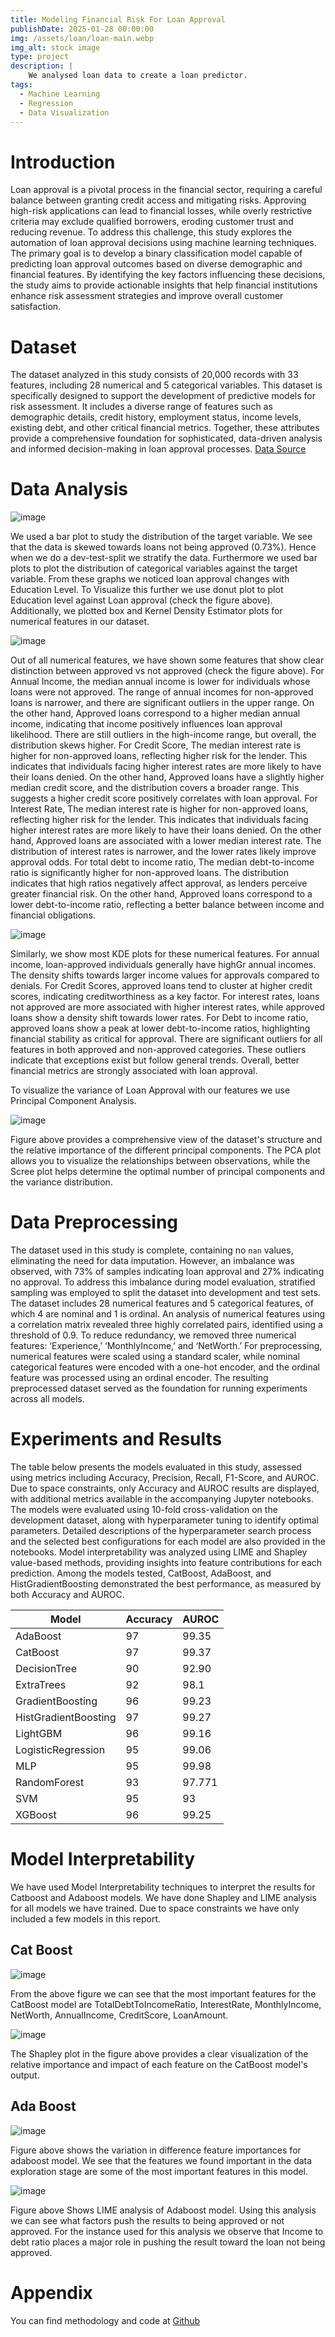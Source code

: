 ```yaml
---
title: Modeling Financial Risk For Loan Approval
publishDate: 2025-01-28 00:00:00
img: /assets/loan/loan-main.webp
img_alt: stock image
type: project
description: |
    We analysed loan data to create a loan predictor. 
tags:
  - Machine Learning
  - Regression
  - Data Visualization
---
```


# Introduction

Loan approval is a pivotal process in the financial sector, requiring a careful balance between granting credit access and mitigating risks. Approving high-risk applications can lead to financial losses, while overly restrictive criteria may exclude qualified borrowers, eroding customer trust and reducing revenue. To address this challenge, this study explores the automation of loan approval decisions using machine learning techniques. The primary goal is to develop a binary classification model capable of predicting loan approval outcomes based on diverse demographic and financial features. By identifying the key factors influencing these decisions, the study aims to provide actionable insights that help financial institutions enhance risk assessment strategies and improve overall customer satisfaction.

# Dataset

The dataset analyzed in this study consists of 20,000 records with 33 features, including 28 numerical and 5 categorical variables. This dataset is specifically designed to support the development of predictive models for risk assessment. It includes a diverse range of features such as demographic details, credit history, employment status, income levels, existing debt, and other critical financial metrics. Together, these attributes provide a comprehensive foundation for sophisticated, data-driven analysis and informed decision-making in loan approval processes.
[Data Source](https://www.kaggle.com/datasets/lorenzozoppelletto/financial-risk-for-loan-approval/data)

# Data Analysis

![image](/assets/loan/loanvedu.png)

We used a bar plot to study the distribution of the target variable. We see that the data is skewed towards loans not being approved (0.73%). Hence when we do a dev-test-split we stratify the data. Furthermore we used bar plots to plot the distribution of categorical variables against the target variable. From these graphs we noticed loan approval changes with Education Level. To Visualize this further we use donut plot to plot Education level against Loan approval (check the figure above). Additionally, we plotted box and Kernel Density Estimator plots for numerical features in our dataset.

![image](/assets/loan/b-plot.png)

Out of all numerical features, we have shown some features that show clear distinction between approved vs not approved (check the figure above). For Annual Income, the median annual income is lower for individuals whose loans were not approved. The range of annual incomes for non-approved loans is narrower, and there are significant outliers in the upper range. On the other hand, Approved loans correspond to a higher median annual income, indicating that income positively influences loan approval likelihood. There are still outliers in the high-income range, but overall, the distribution skews higher. For Credit Score, The median interest rate is higher for non-approved loans, reflecting higher risk for the lender. This indicates that individuals facing higher interest rates are more likely to have their loans denied. On the other hand, Approved loans have a slightly higher median credit score, and the distribution covers a broader range. This suggests a higher credit score positively correlates with loan approval. For Interest Rate, The median interest rate is higher for non-approved loans, reflecting higher risk for the lender. This indicates that individuals facing higher interest rates are more likely to have their loans denied. On the other hand, Approved loans are associated with a lower median interest rate. The distribution of interest rates is narrower, and the lower rates likely improve approval odds. For total debt to income ratio, The median debt-to-income ratio is significantly higher for non-approved loans. The distribution indicates that high ratios negatively affect approval, as lenders perceive greater financial risk. On the other hand, Approved loans correspond to a lower debt-to-income ratio, reflecting a better balance between income and financial obligations.

![image](/assets/loan/kde-plot.png)

Similarly, we show most KDE plots for these numerical features. For annual income, loan-approved individuals generally have highGr annual incomes. The density shifts towards larger income values for approvals compared to denials. For Credit Scores, approved loans tend to cluster at higher credit scores, indicating creditworthiness as a key factor. For interest rates, loans not approved are more associated with higher interest rates, while approved loans show a density shift towards lower rates. For Debt to income ratio, approved loans show a peak at lower debt-to-income ratios, highlighting financial stability as critical for approval. There are significant outliers for all features in both approved and non-approved categories. These outliers indicate that exceptions exist but follow general trends. Overall, better financial metrics are strongly associated with loan approval.

To visualize the variance of Loan Approval with our features we use Principal Component Analysis.

![image](/assets/loan/PCA.png)

Figure above provides a comprehensive view of the dataset's structure and the relative importance of the different principal components. The PCA plot allows you to visualize the relationships between observations, while the Scree plot helps determine the optimal number of principal components and the variance distribution.

# Data Preprocessing
The dataset used in this study is complete, containing no `nan` values, eliminating the need for data imputation.
However, an imbalance was observed, with 73% of samples indicating loan approval and 27% indicating no approval. To address this imbalance during model evaluation, stratified sampling was employed to split the dataset into development and test sets. The dataset includes 28 numerical features and 5 categorical features, of which 4 are nominal and 1 is ordinal. An analysis of numerical features using a correlation matrix revealed three highly correlated pairs, identified using a threshold of 0.9. To reduce redundancy, we removed three numerical features: ‘Experience,’ ‘MonthlyIncome,’ and ‘NetWorth.’
For preprocessing, numerical features were scaled using a standard scaler, while nominal categorical features were encoded with a one-hot encoder, and the ordinal feature was processed using an ordinal encoder. The resulting preprocessed dataset served as the foundation for running experiments across all models.

# Experiments and Results
The table below presents the models evaluated in this study, assessed using metrics including Accuracy, Precision, Recall, F1-Score, and AUROC. Due to space constraints, only Accuracy and AUROC results are displayed, with additional metrics available in the accompanying Jupyter notebooks. The models were evaluated using 10-fold cross-validation on the development dataset, along with hyperparameter tuning to identify optimal parameters. Detailed descriptions of the hyperparameter search process and the selected best configurations for each model are also provided in the notebooks. Model interpretability was analyzed using LIME and Shapley value-based methods, providing insights into feature contributions for each prediction. Among the models tested, CatBoost, AdaBoost, and HistGradientBoosting demonstrated the best performance, as measured by both Accuracy and AUROC.

| Model                | Accuracy | AUROC   |
|----------------------|----------|---------|
| AdaBoost             | 97       | 99.35   |
| CatBoost             | 97       | 99.37   |
| DecisionTree         | 90       | 92.90   |
| ExtraTrees           | 92       | 98.1    |
| GradientBoosting     | 96       | 99.23   |
| HistGradientBoosting | 97       | 99.27   |
| LightGBM             | 96       | 99.16   |
| LogisticRegression   | 95       | 99.06   |
| MLP                  | 95       | 99.98   |
| RandomForest         | 93       | 97.771  |
| SVM                  | 95       | 93      |
| XGBoost              | 96       | 99.25   |

# Model Interpretability

We have used Model Interpretability techniques to interpret the results for Catboost and Adaboost models. We have done Shapley and LIME analysis for all models we have trained. Due to space constraints we have only included a few models in this report.

## Cat Boost

![image](/assets/loan/catboost-1.png)

From the above figure we can see that the most important features for the CatBoost model are TotalDebtToIncomeRatio, InterestRate, MonthlyIncome, NetWorth, AnnualIncome, CreditScore, LoanAmount.

![image](/assets/loan/catboost-2.png)

The Shapley plot in the figure above provides a clear visualization of the relative importance and impact of each feature on the CatBoost model's output.

## Ada Boost

![image](/assets/loan/adaboost-1.png)

Figure above shows the variation in difference feature importances for adaboost model. We see that the features we found important in the data exploration stage are some of the most important features in this model.

![image](/assets/loan/adaboost-1.png)

Figure above Shows LIME analysis of Adaboost model. Using this analysis we can see what factors push the results to being approved or not approved. For the instance used for this analysis we observe that Income to debt ratio places a major role in pushing the result toward the loan not being approved.

# Appendix

You can find methodology and code at [Github](https://github.com/kaushal4/group22Project)